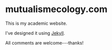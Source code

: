 # mutualismecology.com
This is my academic website.

I've designed it using [Jekyll](https://jekyllrb.com/).

All comments are welcome---thanks!
